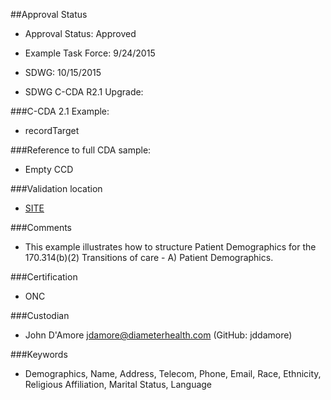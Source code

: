 ##Approval Status 

* Approval Status: Approved
* Example Task Force: 9/24/2015
* SDWG: 10/15/2015
* SDWG C-CDA R2.1 Upgrade: 

###C-CDA 2.1 Example: 
 

* recordTarget

###Reference to full CDA sample:
* Empty CCD



###Validation location

* [SITE](https://sitenv.org/c-cda-validator)



###Comments

* This example illustrates how to structure Patient Demographics for the 170.314(b)(2) Transitions of care - A) Patient Demographics.

###Certification
* ONC

###Custodian

* John D'Amore jdamore@diameterhealth.com (GitHub: jddamore)




###Keywords

* Demographics, Name, Address, Telecom, Phone, Email, Race, Ethnicity, Religious Affiliation, Marital Status, Language